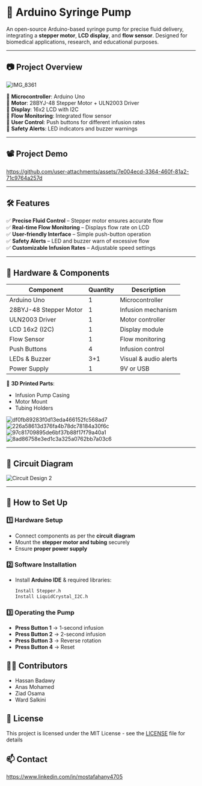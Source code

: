 # 💉 Arduino Syringe Pump  

An open-source Arduino-based syringe pump for precise fluid delivery, integrating a **stepper motor**, **LCD display**, and **flow sensor**. Designed for biomedical applications, research, and educational purposes.  

---

## 📷 Project Overview  

![IMG_8361](https://github.com/user-attachments/assets/48783540-c604-41ca-bb96-330f708dba96)


🔹 **Microcontroller**: Arduino Uno  
🔹 **Motor**: 28BYJ-48 Stepper Motor + ULN2003 Driver  
🔹 **Display**: 16x2 LCD with I2C  
🔹 **Flow Monitoring**: Integrated flow sensor  
🔹 **User Control**: Push buttons for different infusion rates  
🔹 **Safety Alerts**: LED indicators and buzzer warnings  

---

## 📽️ Project Demo  

https://github.com/user-attachments/assets/7e004ecd-3364-460f-81a2-71c9764a257d


---

## 🛠️ Features  

✅ **Precise Fluid Control** – Stepper motor ensures accurate flow  
✅ **Real-time Flow Monitoring** – Displays flow rate on LCD  
✅ **User-friendly Interface** – Simple push-button operation  
✅ **Safety Alerts** – LED and buzzer warn of excessive flow  
✅ **Customizable Infusion Rates** – Adjustable speed settings  

---

## 🔩 Hardware & Components  

| Component         | Quantity | Description |
|------------------|---------|------------|
| Arduino Uno      | 1       | Microcontroller |
| 28BYJ-48 Stepper Motor | 1 | Infusion mechanism |
| ULN2003 Driver   | 1       | Motor controller |
| LCD 16x2 (I2C)   | 1       | Display module |
| Flow Sensor      | 1       | Flow monitoring |
| Push Buttons     | 4       | Infusion control |
| LEDs & Buzzer    | 3+1     | Visual & audio alerts |
| Power Supply     | 1       | 9V or USB |

📌 **3D Printed Parts**:  
- Infusion Pump Casing  
- Motor Mount  
- Tubing Holders  

![df0fb89283f0d13eda466152fc568ad7](https://github.com/user-attachments/assets/77fe1b9e-8413-4d7d-9731-567f2c44fa22)
![226a58613d376fa4b78dc78184a30f6c](https://github.com/user-attachments/assets/830a8e73-6864-48cf-8ae6-7e384dbf11cb)
![97c81709895de6bf37b88f17f79a40a1](https://github.com/user-attachments/assets/f73e4201-80be-4a38-8440-1d1437cd53eb)
![8ad86758e3ed1c3a325a0762bb7a03c6](https://github.com/user-attachments/assets/20515fba-fa86-4ba8-970d-d0d453ad47a5)


---

## 🔌 Circuit Diagram  

![Circuit Design 2](https://github.com/user-attachments/assets/0a020810-ebf5-48b9-97df-891d326d2dcd)

---

## 🚀 How to Set Up  

### **1️⃣ Hardware Setup**  
- Connect components as per the **circuit diagram**  
- Mount the **stepper motor and tubing** securely  
- Ensure **proper power supply**  

### **2️⃣ Software Installation**  
- Install **Arduino IDE** & required libraries:  
  ```bash
  Install Stepper.h
  Install LiquidCrystal_I2C.h

### **3️⃣ Operating the Pump**  
- **Press Button 1** → 1-second infusion  
- **Press Button 2** → 2-second infusion  
- **Press Button 3** → Reverse rotation  
- **Press Button 4** → Reset  

## 🦸‍♂️ Contributors
- Hassan Badawy
- Anas Mohamed
- Ziad Osama
- Ward Salkini
## 📝 License
This project is licensed under the MIT License - see the [LICENSE](https://github.com/Jiro75/Arduino-Syringe-Pump/blob/d157131107d740b656c6f51316fde9a07803735c/LICENSE) file for details

## 📫 Contact
https://www.linkedin.com/in/mostafahany4705
